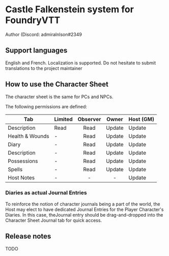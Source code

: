 # Castle Falkenstein system for FoundryVTT

Author (Discord: admiralnlson#2349

## Support languages
English and French.
Localization is supported. Do not hesitate to submit translations to the project maintainer

## How to use the Character Sheet

The character sheet is the same for PCs and NPCs.

The following permissions are defined:

| Tab             | Limited | Observer | Owner  | Host (GM) |
|-----------------|---------|:--------:|:------:|-----------|
| Description     | Read    | Read     | Update | Update    |
| Health & Wounds | -       | Read     | Update | Update    |
| Diary           | -       | Read     | Update | Update    |
| Description     | -       | Read     | Update | Update    |
| Possessions     | -       | Read     | Update | Update    |
| Spells          | -       | Read     | Update | Update    |
| Host Notes      | -       | -        | -      | Update    |

### Diaries as actual Journal Entries
To reinforce the notion of character journals being a part of the world, the Host may elect to have dedicated Journal Entries for the Player Character's Diaries.
In this case, theJournal entry should be drag-and-dropped into the Character Sheet Journal tab for quick access.

## Release notes

TODO
